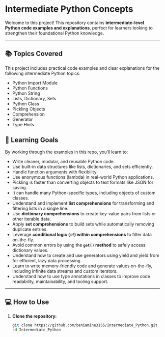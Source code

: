 # Intermediate Python Concepts

Welcome to this project! This repository contains **intermediate-level Python code examples and explanations**, perfect for learners looking to strengthen their foundational Python knowledge.

---

## 📚 Topics Covered

This project includes practical code examples and clear explanations for the following intermediate Python topics:


- Python Import Module
- Python Functions
- Python String
- Lists, Dictionary, Sets
- Python Class
- Pickling Objects
- Comprehension
- Generator
- Type Hints


## 🧠 Learning Goals

By working through the examples in this repo, you’ll learn to:

- Write cleaner, modular, and reusable Python code.
- Use built-in data structures like lists, dictionaries, and sets efficiently.
- Handle function arguments with flexibility.
- Use anonymous functions (lambda) in real-world Python applications.
- Pickling is faster than converting objects to text formats like JSON for saving.
- It can handle many Python-specific types, including objects of custom classes.
- Understand and implement **list comprehensions** for transforming and filtering lists in a single line.
- Use **dictionary comprehensions** to create key-value pairs from lists or other iterable data.
- Apply **set comprehensions** to build sets while automatically removing duplicate entries.
- Leverage **conditional logic (`if`) within comprehensions** to filter data on-the-fly.
- Avoid common errors by using the **`get()` method** to safely access dictionary values.
- Understand how to create and use generators using yield and yield from for efficient, lazy data processing.
- Learn to write memory-friendly code and generate values on-the-fly, including infinite data streams and custom iterators.
- Understand how to use type annotations in classes to improve code readability, maintainability, and tooling support.


---

## 💻 How to Use

1. **Clone the repository:**
   ```bash
   git clone https://github.com/beniamine3155/Intermediate_Python.git
   cd Intermediate_Python
